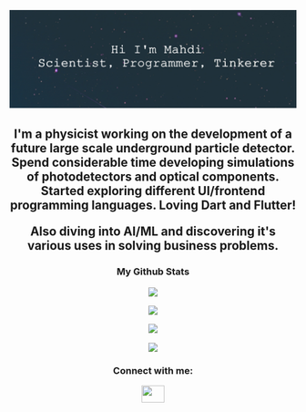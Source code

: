 <!--- ### Hi there 👋 --->

<!--
**mahditaani/mahditaani** is a ✨ _special_ ✨ repository because its `README.md` (this file) appears on your GitHub profile.

Here are some ideas to get you started:

- 🔭 I’m currently working on ...
- 🌱 I’m currently learning ...
- 👯 I’m looking to collaborate on ...
- 🤔 I’m looking for help with ...
- 💬 Ask me about ...
- 📫 How to reach me: ...
- 😄 Pronouns: ...
- ⚡ Fun fact: ...
-->

[![MasterHead](https://github.com/mahditaani/mahditaani/blob/main/MahdiDarkBanner.jpg)](https://github.com/mahditaani)

<h2 align="center">
I'm a physicist working on the development of a future large scale underground particle detector. Spend considerable time developing simulations of photodetectors and optical components.
Started exploring different UI/frontend programming languages. Loving Dart and Flutter! 

Also diving into AI/ML and discovering it's various uses in solving business problems.
</h2>


<h3 align="center">My Github Stats</h3>
<p align="center">
  <a href="https://github.com/anuraghazra/github-readme-stats">
    <img align="center" src="https://github-readme-stats.vercel.app/api?username=mahditaani&show_icons=true&theme=dracula&count_private=true" height=200/>
  </a>
</p>

<p align="center">
  <a href="https://github.com/anuraghazra/github-readme-stats">
    <img align="center" src="https://github-readme-stats.vercel.app/api/top-langs/?username=mahditaani&layout=compact&theme=dracula&langs_count=10" height=200/>
  </a>
</p>

<p align="center">
  <a href="https://github.com/ryo-ma/github-profile-trophy">
    <img align="center" src="https://github-profile-trophy.vercel.app/?username=mahditaani&theme=dracula" />
  </a>
</p>

<p align="center">
  <a href="https://git.io/streak-stats">
    <img align="center" src="https://github-readme-streak-stats.herokuapp.com/?user=mahditaani&theme=dracula" />
  </a>
</p>

<h3 align="center">Connect with me:</h3>
<p align="center">
  <a href="https://www.linkedin.com/in/mahdi-taani-311836212" target="blank"><img align="center" src="https://content.linkedin.com/content/dam/me/business/en-us/amp/brand-site/v2/bg/LI-Bug.svg.original.svg" alt="" height="30" width="40" />
  </a>
</p>
<!---
"https://cdn.jsdelivr.net/npm/simple-icons@3.0.1/icons/linkedin.svg"
<a href="your link" target="blank"><img align="center" src="https://cdn.jsdelivr.net/npm/simple-icons@3.0.1/icons/twitter.svg" alt="" height="30" width="40" /></a>
<a href="your link" target="blank"><img align="center" src="https://cdn.jsdelivr.net/npm/simple-icons@3.0.1/icons/instagram.svg" alt="" height="30" width="40" /></a>
<a href="your link" target="blank"><img align="center" src="https://cdn.jsdelivr.net/npm/simple-icons@3.0.1/icons/youtube.svg" alt="" height="30" width="40" /></a>
--->
